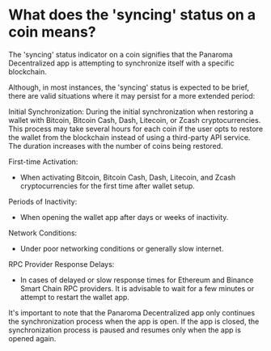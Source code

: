 # What does the 'syncing' status on a coin means?

The 'syncing' status indicator on a coin signifies that the Panaroma Decentralized app is attempting to synchronize itself with a specific blockchain. 

Although, in most instances, the 'syncing' status is expected to be brief, there are valid situations where it may persist for a more extended period: 

Initial Synchronization: 
During the initial synchronization when restoring a wallet with Bitcoin, Bitcoin Cash, Dash, Litecoin, or Zcash cryptocurrencies. This process may take several hours for each coin if the user opts to restore the wallet from the blockchain instead of using a third-party API service. The duration increases with the number of coins being restored. 

First-time Activation: 
- When activating Bitcoin, Bitcoin Cash, Dash, Litecoin, and Zcash cryptocurrencies for the first time after wallet setup. 

Periods of Inactivity: 
- When opening the wallet app after days or weeks of inactivity. 

Network Conditions:  
- Under poor networking conditions or generally slow internet. 

RPC Provider Response Delays:  
- In cases of delayed or slow response times for Ethereum and Binance Smart Chain RPC providers. It is advisable to wait for a few minutes or attempt to restart the wallet app. 

It's important to note that the Panaroma Decentralized app only continues the synchronization process when the app is open. If the app is closed, the synchronization process is paused and resumes only when the app is opened again. 

